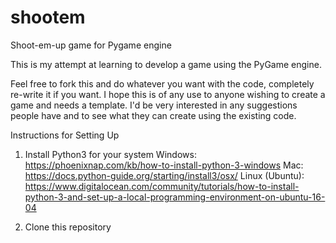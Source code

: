# shootem
Shoot-em-up game for Pygame engine

This is my attempt at learning to develop a game using the PyGame engine.

Feel free to fork this and do whatever you want with the code, completely re-write it if you want. I hope this is of any use to anyone wishing to create a game and needs a template. I'd be very interested in any suggestions people have and to see what they can create using the existing code.

Instructions for Setting Up

1. Install Python3 for your system
  Windows: https://phoenixnap.com/kb/how-to-install-python-3-windows
  Mac: https://docs.python-guide.org/starting/install3/osx/
  Linux (Ubuntu): https://www.digitalocean.com/community/tutorials/how-to-install-python-3-and-set-up-a-local-programming-environment-on-ubuntu-16-04
  
  2. Clone this repository
  
  

